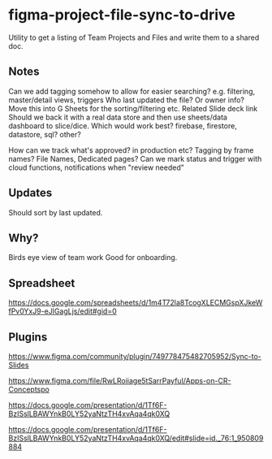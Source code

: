 # figma-project-file-sync-to-drive
Utility to get a listing of Team Projects and Files and write them to a shared doc.

## Notes
Can we add tagging somehow to allow for easier searching?
	e.g. filtering, master/detail views, triggers
Who last updated the file? Or owner info?
Move this into G Sheets for the sorting/filtering etc.
Related Slide deck link
Should we back it with a real data store and then use sheets/data dashboard to slice/dice.
	Which would work best? firebase, firestore, datastore, sql? other?

How can we track what's approved? in production etc? 
Tagging by frame names? File Names, Dedicated pages?
Can we mark status and trigger with cloud functions, notifications when "review needed"


## Updates
Should sort by last updated.

## Why?
Birds eye view of team work
Good for onboarding.

## Spreadsheet
https://docs.google.com/spreadsheets/d/1m4T72la8TcogXLECMGspXJkeWfPv0YxJ9-eJlGagLjs/edit#gid=0


## Plugins
https://www.figma.com/community/plugin/749778475482705952/Sync-to-Slides

https://www.figma.com/file/RwLRoiiage5tSarrPayful/Apps-on-CR-Conceptspo


https://docs.google.com/presentation/d/1Tf6F-BzISslLBAWYnkB0LY52yaNtzTH4xvAqa4qk0XQ

https://docs.google.com/presentation/d/1Tf6F-BzISslLBAWYnkB0LY52yaNtzTH4xvAqa4qk0XQ/edit#slide=id._76:1_950809884